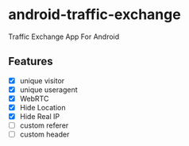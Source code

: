 # android-traffic-exchange
Traffic Exchange App For Android

## Features

- [x] unique visitor
- [x] unique useragent
- [x] WebRTC
- [x] Hide Location
- [x] Hide Real IP
- [ ] custom referer
- [ ] custom header
